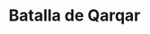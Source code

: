﻿---
title: "Batalla de Qarqar"
permalink: periodes_65.html
layout: periode
dataInici: -853
sidebar: periodes
pares:
  - 5:
    title: "Imperio Neoasirio"
    dataInici: "(-911)"
    dataFi: "(-609)"

fills:
jocsPrincipals:
jocsEscenaris:
jocsEpoca:
  - title: "Ancient Battles Deluxe Expansion Kit 2: Hell's Horsemen"
    bggId: 39777
    escenari: "Qarqar"

  - title: "Armageddon: Tactical Combat 3000 to 500 B.C."
    bggId: 8787
    escenari: "Qarqar"
    dataInici: 
    dataFi: 

jocsEpocaEscenaris:
---
